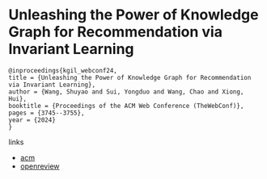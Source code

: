 # Unleashing the Power of Knowledge Graph for Recommendation via Invariant Learning

```
@inproceedings{kgil_webconf24,
title = {Unleashing the Power of Knowledge Graph for Recommendation via Invariant Learning},
author = {Wang, Shuyao and Sui, Yongduo and Wang, Chao and Xiong, Hui},
booktitle = {Proceedings of the ACM Web Conference (TheWebConf)},
pages = {3745--3755},
year = {2024}
}
```

links
- [acm](https://dl.acm.org/doi/10.1145/3589334.3645576)
- [openreview](https://openreview.net/forum?id=R7m416IMZj)
